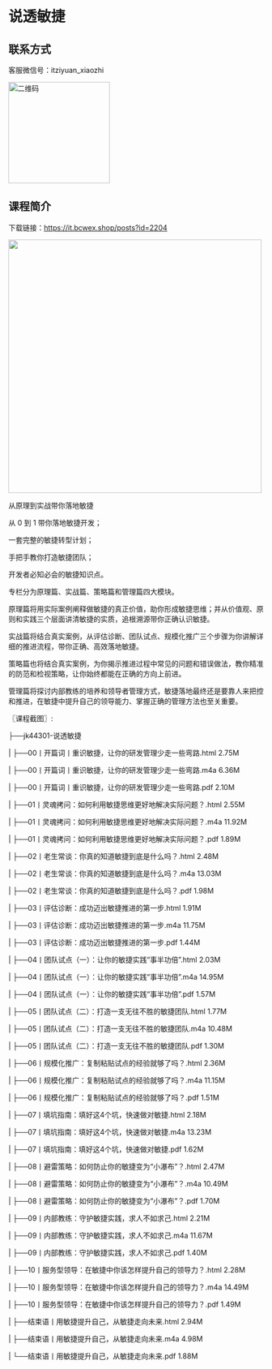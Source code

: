 # 说透敏捷  

## 联系方式

客服微信号：itziyuan_xiaozhi

<img src="https://ziyuanyun.oss-cn-guangzhou.aliyuncs.com/common/20240614073449/666b82192834a.jpg" width="200" height="200" alt="二维码">

## 课程简介

下载链接：https://it.bcwex.shop/posts?id=2204

<img src="https://ziyuanyun.oss-cn-guangzhou.aliyuncs.com/yun/20240515183726/664490662bf57.jpg" width="500" alt="">

  从原理到实战带你落地敏捷

 从 0 到 1 带你落地敏捷开发；

 一套完整的敏捷转型计划；

 手把手教你打造敏捷团队；

 开发者必知必会的敏捷知识点。

 专栏分为原理篇、实战篇、策略篇和管理篇四大模块。

 原理篇将用实际案例阐释做敏捷的真正价值，助你形成敏捷思维；并从价值观、原则和实践三个层面讲清敏捷的实质，追根溯源带你正确认识敏捷。

 实战篇将结合真实案例，从评估诊断、团队试点、规模化推广三个步骤为你讲解详细的推进流程，带你正确、高效落地敏捷。

 策略篇也将结合真实案例，为你揭示推进过程中常见的问题和错误做法，教你精准的防范和检视策略，让你始终都能在正确的方向上前进。

 管理篇将探讨内部教练的培养和领导者管理方式，敏捷落地最终还是要靠人来把控和推进，在敏捷中提升自己的领导能力、掌握正确的管理方法也至关重要。

 〖课程截图〗:

  ├──jk44301-说透敏捷

 | ├──00丨开篇词丨重识敏捷，让你的研发管理少走一些弯路.html 2.75M

 | ├──00丨开篇词丨重识敏捷，让你的研发管理少走一些弯路.m4a 6.36M

 | ├──00丨开篇词丨重识敏捷，让你的研发管理少走一些弯路.pdf 2.10M

 | ├──01丨灵魂拷问：如何利用敏捷思维更好地解决实际问题？.html 2.55M

 | ├──01丨灵魂拷问：如何利用敏捷思维更好地解决实际问题？.m4a 11.92M

 | ├──01丨灵魂拷问：如何利用敏捷思维更好地解决实际问题？.pdf 1.89M

 | ├──02丨老生常谈：你真的知道敏捷到底是什么吗？.html 2.48M

 | ├──02丨老生常谈：你真的知道敏捷到底是什么吗？.m4a 13.03M

 | ├──02丨老生常谈：你真的知道敏捷到底是什么吗？.pdf 1.98M

 | ├──03丨评估诊断：成功迈出敏捷推进的第一步.html 1.91M

 | ├──03丨评估诊断：成功迈出敏捷推进的第一步.m4a 11.75M

 | ├──03丨评估诊断：成功迈出敏捷推进的第一步.pdf 1.44M

 | ├──04丨团队试点（一）：让你的敏捷实践“事半功倍”.html 2.03M

 | ├──04丨团队试点（一）：让你的敏捷实践“事半功倍”.m4a 14.95M

 | ├──04丨团队试点（一）：让你的敏捷实践“事半功倍”.pdf 1.57M

 | ├──05丨团队试点（二）：打造一支无往不胜的敏捷团队.html 1.77M

 | ├──05丨团队试点（二）：打造一支无往不胜的敏捷团队.m4a 10.48M

 | ├──05丨团队试点（二）：打造一支无往不胜的敏捷团队.pdf 1.30M

 | ├──06丨规模化推广：复制粘贴试点的经验就够了吗？.html 2.36M

 | ├──06丨规模化推广：复制粘贴试点的经验就够了吗？.m4a 11.15M

 | ├──06丨规模化推广：复制粘贴试点的经验就够了吗？.pdf 1.51M

 | ├──07丨填坑指南：填好这4个坑，快速做对敏捷.html 2.18M

 | ├──07丨填坑指南：填好这4个坑，快速做对敏捷.m4a 13.23M

 | ├──07丨填坑指南：填好这4个坑，快速做对敏捷.pdf 1.62M

 | ├──08丨避雷策略：如何防止你的敏捷变为“小瀑布”？.html 2.47M

 | ├──08丨避雷策略：如何防止你的敏捷变为“小瀑布”？.m4a 10.49M

 | ├──08丨避雷策略：如何防止你的敏捷变为“小瀑布”？.pdf 1.70M

 | ├──09丨内部教练：守护敏捷实践，求人不如求己.html 2.21M

 | ├──09丨内部教练：守护敏捷实践，求人不如求己.m4a 11.67M

 | ├──09丨内部教练：守护敏捷实践，求人不如求己.pdf 1.40M

 | ├──10丨服务型领导：在敏捷中你该怎样提升自己的领导力？.html 2.28M

 | ├──10丨服务型领导：在敏捷中你该怎样提升自己的领导力？.m4a 14.49M

 | ├──10丨服务型领导：在敏捷中你该怎样提升自己的领导力？.pdf 1.49M

 | ├──结束语丨用敏捷提升自己，从敏捷走向未来.html 2.94M

 | ├──结束语丨用敏捷提升自己，从敏捷走向未来.m4a 4.98M

 | └──结束语丨用敏捷提升自己，从敏捷走向未来.pdf 1.88M

  
